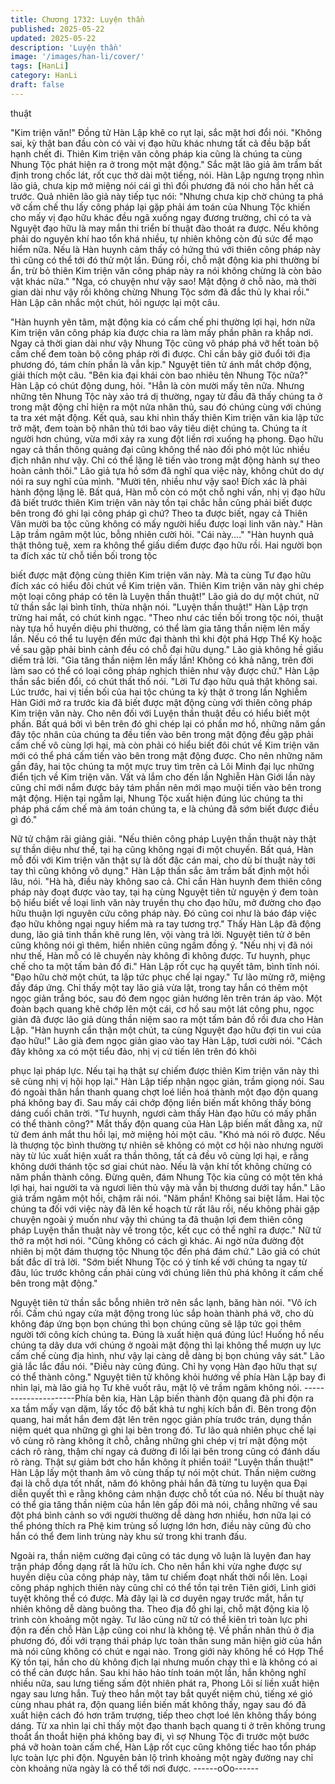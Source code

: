```yaml
---
title: Chương 1732: Luyện thần
published: 2025-05-22
updated: 2025-05-22
description: 'Luyện thần'
image: '/images/han-li/cover/'
tags: [HanLi]
category: HanLi
draft: false
---
```


thuật

"Kim triện văn!"
Đồng tử Hàn Lập khẽ co rụt lại, sắc mặt hơi đổi nói.
"Không sai, kỳ thật ban đầu còn có vài vị đạo hữu khác nhưng tất
cả đều bặp bất hạnh chết đi. Thiên Kim triện văn công pháp kia
cũng là chúng ta cùng Nhung Tộc phát hiện ra ở trong một mật
động."
Sắc mặt lão giả âm trầm bất định trong chốc lát, rốt cục thở dài
một tiếng, nói.
Hàn Lập ngưng trọng nhìn lão giả, chưa kịp mở miệng nói cái gì
thì đối phương đã nói cho hắn hết cả trước. Quả nhiên lão giả
này tiếp tục nói:
"Nhưng chưa kịp chờ chúng ta phá vỡ cấm chế thu lấy công pháp
lại gặp phải ám toán của Nhung Tộc khiến cho mấy vị đạo hữu
khác đều ngã xuống ngay đương trường, chỉ có ta và Nguyệt đạo
hữu là may mắn thi triển bí thuật đào thoát ra được. Nếu không
phải do nguyên khí hao tổn khá nhiều, tự nhiên không còn đủ sức
để mạo hiểm nữa. Nếu là Hàn huynh cảm thấy có hứng thú với
thiên công pháp này thì cũng có thể tới đó thử một lần. Đúng rồi,
chỗ mật động kia phi thường bí ẩn, trừ bỏ thiên Kim triện văn
công pháp này ra nói không chừng là còn bảo vật khác nữa."
"Nga, có chuyện như vậy sao! Mật động ở chỗ nào, mà thời gian
dài như vậy rồi không chừng Nhung Tộc sớm đã đắc thủ ly khai
rồi."
Hàn Lập cân nhắc một chút, hỏi ngược lại một câu.

"Hàn huynh yên tâm, mật động kia có cấm chế phi thường lợi hại,
hơn nữa Kim triện văn công pháp kia được chia ra làm mấy phần
phân ra khắp nơi. Ngay cả thời gian dài như vậy Nhung Tộc cũng
vô pháp phá vỡ hết toàn bộ cấm chế đem toàn bộ công pháp rời
đi được. Chỉ cần bây giờ đuổi tới địa phương đó, tám chín phần là
vẫn kịp."
Nguyệt tiên tử ánh mắt chớp động, giải thích một câu.
"Bên kia đại khái còn bao nhiêu tên Nhung Tộc nữa?"
Hàn Lập có chút động dung, hỏi.
"Hẳn là còn mười mấy tên nữa. Nhưng những tên Nhung Tộc này
xảo trá dị thường, ngay từ đầu đã thấy chúng ta ở trong mật động
chỉ hiện ra một nửa nhân thủ, sau đó chúng cùng với chúng ta tra
xét mật động. Kết quả, sau khi nhìn thấy thiên Kim triện văn kia
lập tức trở mặt, đem toàn bộ nhân thủ tới bao vây tiêu diệt chúng
ta. Chúng ta ít người hơn chúng, vừa mới xảy ra xung đột liền rơi
xuống hạ phong. Đạo hữu ngay cả thần thông quảng đại cũng
không thể nào đối phó một lúc nhiều địch nhân như vậy. Chỉ có
thể lặng lẽ tiến vào trong mật động hành sự theo hoàn cảnh thôi."
Lão giả tựa hồ sớm đã nghĩ qua việc này, không chút do dự nói ra
suy nghĩ của mình.
"Mười tên, nhiều như vậy sao! Đích xác là phải hành động lặng lẽ.
Bất quá, Hàn mỗ còn có một chỗ nghi vấn, nhị vị đạo hữu đã biết
trước thiên Kim triện văn này tồn tại chắc hẳn cũng phải biết được
bên trong đó ghi lại công pháp gì chứ? Theo ta được biết, ngay cả
Thiên Vân mười ba tộc cũng không có mấy người hiểu được loại
linh văn này."
Hàn Lập trầm ngâm một lúc, bỗng nhiên cười hỏi.
"Cái này...."
"Hàn huynh quả thật thông tuệ, xem ra không thể giấu diếm được
đạo hữu rồi. Hai người bọn ta đích xác từ chỗ tiền bối trong tộc

biết được mật động cùng thiên Kim triện văn này. Mà ta cùng Tư
đạo hữu đích xác có hiểu đôi chút về Kim triện văn. Thiên Kim
triện văn này ghi chép một loại công pháp có tên là Luyện thần
thuật!"
Lão giả do dự một chút, nữ tử thần sắc lại bình tĩnh, thừa nhận
nói.
"Luyện thần thuật!"
Hàn Lập trợn trừng hai mắt, có chút kinh ngạc.
"Theo như các tiền bối trong tộc nói, thuật này tựa hồ huyền diệu
phi thường, có thể làm gia tăng thần niệm lên mấy lần. Nếu có thể
tu luyện đến mức đại thành thì khi đột phá Hợp Thể Kỳ hoặc về
sau gặp phải bình cảnh đều có chỗ đại hữu dụng."
Lão giả không hề giấu diếm trả lời.
"Gia tăng thần niệm lên mấy lần! Không có khả năng, trên đời làm
sao có thể có loại công pháp nghịch thiên như vậy được chứ."
Hàn Lập thần sắc biến đổi, có chút thất thố nói.
"Lời Tư đạo hữu quả thật không sai. Lúc trước, hai vị tiền bối của
hai tộc chúng ta kỳ thật ở trong lần Nghiễm Hàn Giới mở ra trước
kia đã biết được mật động cùng với thiên công pháp Kim triện văn
này. Cho nên đối với Luyện thần thuật đều có hiểu biết một phần.
Bất quá bởi vì bên trên đó ghi chép lại có phần mơ hồ, những
năm gần đây tộc nhân của chúng ta đều tiến vào bên trong mật
động đều gặp phải cấm chế vô cùng lợi hại, mà còn phải có hiểu
biết đôi chút về Kim triện văn mới có thể phá cấm tiến vào bên
trong mật động được. Cho nên những năm gần đây, hai tộc chúng
ta một mực truy tìm trên cả Lôi Minh đại lục những điển tịch về
Kim triện văn. Vất vả lắm cho đến lần Nghiễn Hàn Giới lần này
cũng chỉ mới nắm được bảy tám phần nên mới mạo muội tiến vào
bên trong mật động. Hiện tại ngẫm lại, Nhung Tộc xuất hiện đúng
lúc chúng ta thi pháp phá cấm chế mà ám toán chúng ta, e là
chúng đã sớm biết được điều gì đó."

Nữ tử chậm rãi giảng giải.
"Nếu thiên công pháp Luyện thần thuật này thật sự thần diệu như
thế, tại hạ cũng không ngại đi một chuyến. Bất quá, Hàn mỗ đối
với Kim triện văn thật sự là dốt đặc cán mai, cho dù bí thuật này
tới tay thì cũng không vô dụng."
Hàn Lập thần sắc âm trầm bất định một hồi lâu, nói.
"Hà hà, điều này không sao cả. Chỉ cần Hàn huynh đem thiên
công pháp này đoạt được vào tay, tại hạ cùng Nguyệt tiên tử
nguyện ý đem toàn bộ hiểu biết về loại linh văn này truyền thụ cho
đạo hữu, mở đường cho đạo hữu thuận lợi nguyên cứu công pháp
này. Đó cũng coi như là báo đáp việc đạo hữu không ngại nguy
hiểm mà ra tay tương trợ."
Thấy Hàn Lập đã động dung, lão giả tinh thần khẽ rung lên, vội
vàng trả lời. Nguyệt tiên tử ở bên cũng không nói gì thêm, hiển
nhiên cũng ngầm đồng ý.
"Nếu nhị vị đã nói như thế, Hàn mỗ có lẽ chuyến này không đi
không được. Tư huynh, phục chế cho ta một tấm bản đồ đi."
Hàn Lập rốt cục hạ quyết tâm, bình tĩnh nói.
"Đạo hữu chờ một chút, ta lập tức phục chế lại ngay."
Tư lão mừng rỡ, miệng đầy đáp ứng. Chỉ thấy một tay lão giả vừa
lật, trong tay hắn có thêm một ngọc giản trắng bóc, sau đó đem
ngọc giản hướng lên trên trán áp vào. Một đoàn bạch quang khẽ
chớp lên một cái, cơ hồ sau một lát công phu, ngọc giản đã được
lão giả dùng thần niệm sao ra một tấm bản đồ rồi đưa cho Hàn
Lập.
"Hàn huynh cẩn thận một chút, ta cùng Nguyệt đạo hữu đợi tin vui
của đạo hữu!"
Lão già đem ngọc giản giao vào tay Hàn Lập, tươi cười nói.
"Cách đây không xa có một tiểu đảo, nhị vị cứ tiến lên trên đó khôi

phục lại pháp lực. Nếu tại hạ thật sự chiếm được thiên Kim triện
văn này thì sẽ cùng nhị vị hội họp lại."
Hàn Lập tiếp nhận ngọc giản, trầm giọng nói. Sau đó ngoài thân
hắn thanh quang chợt loé liền hoá thành một đạo độn quang phá
không bay đi. Sau mấy cái chớp động liền biến mất không thấy
bóng dáng cuối chân trời.
"Tư huynh, ngươi cảm thấy Hàn đạo hữu có mấy phần có thể
thành công?"
Mắt thấy độn quang của Hàn Lập biến mất đằng xa, nữ tử đem
ánh mắt thu hồi lại, mở miệng hỏi một câu.
"Khó mà nói rõ được. Nếu là thượng tộc bình thường tự nhiên sẽ
không có một cơ hội nào nhưng người này từ lúc xuất hiện xuất ra
thần thông, tất cả đều vô cùng lợi hại, e rằng không dưới thánh
tộc sơ giai chút nào. Nếu là vận khí tốt không chừng có năm phần
thành công. Đừng quên, đám Nhung Tộc kia cũng có một tên khá
lợi hại, hai người ta và ngươi liên thủ vậy mà vẫn bị thương dưới
tay hắn."
Lão giả trầm ngâm một hồi, chậm rãi nói.
"Năm phần! Không sai biệt lắm. Hai tộc chúng ta đối với việc này
đã lên kế hoạch từ rất lâu rồi, nếu không phải gặp chuyện ngoài ý
muốn như vậy thì chúng ta đã thuận lợi đem thiên công pháp
Luyện thần thuật này về trong tộc, kết cục có thể nghĩ ra được."
Nữ tử thở ra một hơi nói.
"Cũng không có cách gì khác. Ai ngờ nửa đường đột nhiên bị một
đám thượng tộc Nhung tộc đến phá đám chứ."
Lão giả có chút bất đắc dĩ trả lời.
"Sớm biết Nhung Tộc có ý tính kế với chúng ta ngay từ đâu, lúc
trước không cần phải cùng với chúng liên thủ phá không ít cấm
chế bên trong mật động."

Nguyệt tiên tử thần sắc bỗng nhiên trở nên sắc lạnh, băng hàn
nói.
"Vô ích rồi. Cấm chú ngay cửa mật động trong lúc sắp hoàn thành
phá vỡ, cho dù không đáp ứng bọn bọn chúng thì bọn chúng cũng
sẽ lập tức gọi thêm người tới công kích chúng ta. Đúng là xuất
hiện quá đúng lúc! Huống hồ nếu chúng ta dây dưa với chúng ở
ngoài mật động thì lại không thể mượn uy lực cấm chế cùng địa
hình, như vậy lại càng dễ dàng bị bọn chúng vây sát."
Lão giả lắc lắc đầu nói.
"Điều này cũng đúng. Chỉ hy vọng Hàn đạo hữu thạt sự có thể
thành công."
Nguyệt tiên tử không khỏi hướng về phía Hàn Lập bay đi nhìn lại,
mà lão giả họ Tư khẽ vuốt râu, mặt lộ vẻ trầm ngâm không nói.
---------------------Phía bên kia, Hàn Lập biến thành độn quang đã phi độn ra xa tầm
mấy vạn dặm, lấy tốc độ bất khả tư nghị kích bắn đi. Bên trong
độn quang, hai mắt hắn đem đặt lên trên ngọc giản phía trước
trán, dụng thần niệm quét qua những gì ghi lại bên trong đó. Tư
lão quả nhiên phục chế lại vô cùng rõ ràng không ít chỗ, chẳng
những ghi chép vị trí mật động một cách rõ ràng, thậm chí ngay
cả đường đi lối lại bên trong cũng có đánh dấu rõ ràng. Thật sự
giảm bớt cho hắn không ít phiền toái!
"Luyện thần thuật!"
Hàn Lập lấy một thanh âm vô cùng thấp tự nói một chút.
Thần niệm cường đại là chỗ dựa tốt nhất, năm đó không phải hắn
đã từng tu luyện qua Đại diễn quyết thì e rằng không cảm nhận
được chỗ tốt của nó. Nếu bí thuật này có thể gia tăng thần niệm
của hắn lên gấp đôi mà nói, chẳng những về sau đột phá bình
cảnh so với người thường dễ dàng hơn nhiều, hơn nữa lại có thể
phóng thích ra Phệ kim trùng số lượng lớn hơn, điều này cũng đủ
cho hắn có thể đem linh trùng này khu sử trong khi tranh đấu.

Ngoài ra, thần niệm cường đại cũng có tác dụng vô luận là luyện
đan hay trận pháp đồng dạng rất là hữu ích. Cho nên hắn khi vừa
nghe được sự huyền diệu của công pháp này, tâm tư chiếm đoạt
nhất thời nổi lên. Loại công pháp nghịch thiên này cũng chỉ có thể
tồn tại trên Tiên giới, Linh giới tuyệt không thể có được. Mà đây
lại là cơ duyên ngay trước mắt, hắn tự nhiên không dễ dàng
buông tha.
Theo địa đồ ghi lại, chỗ mật động kia lộ trình còn khoảng một
ngày. Tư lão cùng nữ tử có thể kiên trì toàn lực phi độn ra đến
chỗ Hàn Lập cũng coi như là không tệ. Về phần nhân thủ ở địa
phương đó, đối với trạng thái pháp lực toàn thân sung mãn hiện
giờ của hắn mà nói cũng không có chút e ngại nào. Trong giới
này không hề có Hợp Thể Kỳ tồn tại, hắn cho dù không địch lại
nhưng muốn chạy thì e là không có ai có thể cản được hắn.
Sau khi hảo hảo tính toán một lần, hắn không nghĩ nhiều nữa, sau
lưng tiếng sấm đột nhiên phát ra, Phong Lôi sí liền xuất hiện ngay
sau lưng hắn. Tuỳ theo hắn một tay bắt quyết niệm chú, tiếng xé
gió cùng nhau phát ra, độn quang liền biến mất không thấy, ngay
sau đó đã xuất hiện cách đó hơn trăm trượng, tiếp theo chợt loé
lên không thấy bóng dáng.
Từ xa nhìn lại chỉ thấy một đạo thanh bạch quang ti ở trên không
trung thoắt ẩn thoắt hiện phá không bay đi, vì sợ Nhung Tộc đi
trước một bước phá vỡ hoàn toàn cấm chế, Hàn Lập rốt cục cũng
không tiếc hao tổn pháp lực toàn lực phi độn. Nguyên bản lộ trình
khoảng một ngày đường nay chỉ còn khoảng nửa ngày là có thể
tới nơi được.
------oOo------
